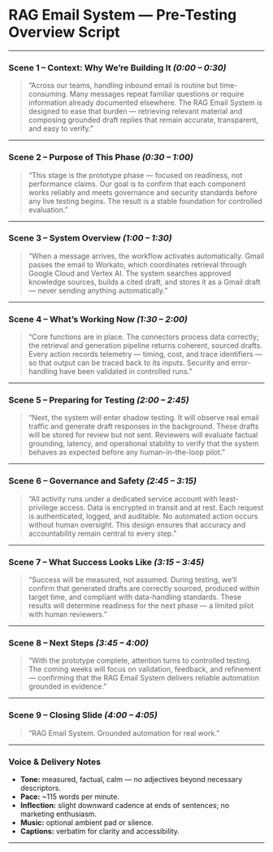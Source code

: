 # **RAG Email System — Pre-Testing Overview Script**

---

### **Scene 1 – Context: Why We’re Building It**  *(0:00 – 0:30)*

> “Across our teams, handling inbound email is routine but time-consuming.
> Many messages repeat familiar questions or require information already documented elsewhere.
> The RAG Email System is designed to ease that burden — retrieving relevant material and composing grounded draft replies that remain accurate, transparent, and easy to verify.”

---

### **Scene 2 – Purpose of This Phase**  *(0:30 – 1:00)*

> “This stage is the prototype phase — focused on readiness, not performance claims.
> Our goal is to confirm that each component works reliably and meets governance and security standards before any live testing begins.
> The result is a stable foundation for controlled evaluation.”

---

### **Scene 3 – System Overview**  *(1:00 – 1:30)*

> “When a message arrives, the workflow activates automatically.
> Gmail passes the email to Workato, which coordinates retrieval through Google Cloud and Vertex AI.
> The system searches approved knowledge sources, builds a cited draft, and stores it as a Gmail draft — never sending anything automatically.”

---

### **Scene 4 – What’s Working Now**  *(1:30 – 2:00)*

> “Core functions are in place.
> The connectors process data correctly; the retrieval and generation pipeline returns coherent, sourced drafts.
> Every action records telemetry — timing, cost, and trace identifiers — so that output can be traced back to its inputs.
> Security and error-handling have been validated in controlled runs.”

---

### **Scene 5 – Preparing for Testing**  *(2:00 – 2:45)*

> “Next, the system will enter shadow testing.
> It will observe real email traffic and generate draft responses in the background.
> These drafts will be stored for review but not sent.
> Reviewers will evaluate factual grounding, latency, and operational stability to verify that the system behaves as expected before any human-in-the-loop pilot.”

---

### **Scene 6 – Governance and Safety**  *(2:45 – 3:15)*

> “All activity runs under a dedicated service account with least-privilege access.
> Data is encrypted in transit and at rest.
> Each request is authenticated, logged, and auditable.
> No automated action occurs without human oversight.
> This design ensures that accuracy and accountability remain central to every step.”

---

### **Scene 7 – What Success Looks Like**  *(3:15 – 3:45)*

> “Success will be measured, not assumed.
> During testing, we’ll confirm that generated drafts are correctly sourced, produced within target time, and compliant with data-handling standards.
> These results will determine readiness for the next phase — a limited pilot with human reviewers.”

---

### **Scene 8 – Next Steps**  *(3:45 – 4:00)*

> “With the prototype complete, attention turns to controlled testing.
> The coming weeks will focus on validation, feedback, and refinement — confirming that the RAG Email System delivers reliable automation grounded in evidence.”

---

### **Scene 9 – Closing Slide**  *(4:00 – 4:05)*

> “RAG Email System.
> Grounded automation for real work.”

---

### **Voice & Delivery Notes**

* **Tone:** measured, factual, calm — no adjectives beyond necessary descriptors.
* **Pace:** ~115 words per minute.
* **Inflection:** slight downward cadence at ends of sentences; no marketing enthusiasm.
* **Music:** optional ambient pad or silence.
* **Captions:** verbatim for clarity and accessibility.

---
